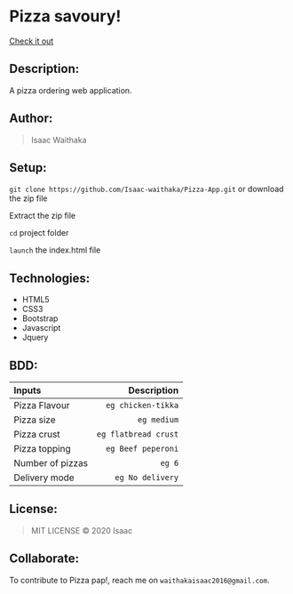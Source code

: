 # Pizza savoury!
[Check it out](https://Isaac-waithaka.github.io/Pizza-App/)


## Description:
A pizza ordering web application.

## Author:
> Isaac Waithaka

## Setup:
`git clone https://github.com/Isaac-waithaka/Pizza-App.git` or download the zip file

Extract the zip file

`cd` project folder

`launch` the index.html file

## Technologies:
* HTML5
* CSS3
* Bootstrap
* Javascript
* Jquery

## BDD:
| Inputs |  Description |
| :---         |          ---: |
| Pizza Flavour   | `eg chicken-tikka`|
| Pizza size     | `eg medium`   |
| Pizza crust    | `eg flatbread crust`   |
| Pizza topping    | `eg Beef peperoni`  |
| Number of pizzas   | `eg 6`   |
| Delivery mode   | `eg No delivery`   |

## License:
>MIT LICENSE &copy; 2020 Isaac

## Collaborate:
To contribute to Pizza pap!, reach me on `waithakaisaac2016@gmail.com`.
